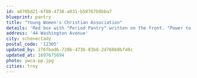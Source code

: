 ```yaml
---
id: a878bd21-6f80-4738-a031-b58767b9bba7
blueprint: pantry
title: "Young Women's Christian Association"
details: 'Red box with "Period Pantry" written on the front. "Power to the Period" is written on the side. This pantry is found to the left of a Free Food Fridge located at the YWCA entrance.'
address: '44 Washington Avenue'
city: schenectady
postal_code: '12305'
updated_by: 276fbad6-728b-4736-83b8-2d760b0bf40c
updated_at: 1697675694
photo: ywca-pp.jpg
cities: troy
---
```


